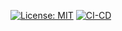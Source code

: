 [![License: MIT](https://img.shields.io/badge/License-MIT-yellow.svg)](https://github.com/KabiTaro/sample-product/blob/main/LICENSE.txt)
[![CI-CD](https://github.com/KabiTaro/Sample-BackEndApp/workflows/CI-CD/badge.svg?branch=main&event=push)](https://github.com/KabiTaro/sample-product/actions?query=workflow%3ACI-CD)